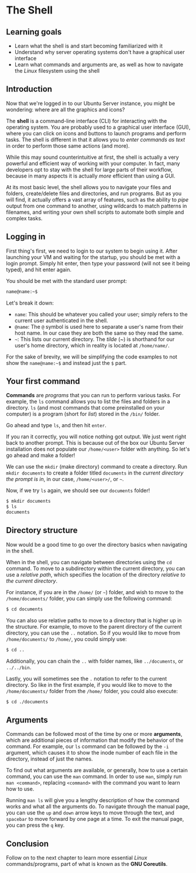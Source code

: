# The Shell

## Learning goals

- Learn what the shell is and start becoming familiarized with it
- Understand why server operating systems don't have a graphical user interface
- Learn what commands and arguments are, as well as how to navigate the *Linux* filesystem using the shell

## Introduction

Now that we're logged in to our Ubuntu Server instance, you might be wondering: where are all the graphics and icons?

The **shell** is a command-line interface (CLI) for interacting with the operating system. You are probably used to a graphical user interface (GUI), where you can click on icons and buttons to launch programs and perform tasks. The shell is different in that it allows you to *enter commands as text* in order to perform those same actions (and more).

While this may sound counterintuitive at first, the shell is actually a very powerful and efficient way of working with your computer. In fact, many developers opt to stay with the shell for large parts of their workflow, because in many aspects it is actually *more* efficient than using a GUI.

At its most basic level, the shell allows you to navigate your files and folders, create/delete files and directories, and run programs. But as you will find, it actually offers a vast array of features, such as the ability to *pipe* output from one command to another, using wildcards to match patterns in filenames, and writing your own shell scripts to automate both simple and complex tasks.

## Logging in

First thing's first, we need to login to our system to begin using it. After launching your VM and waiting for the startup, you should be met with a login prompt. Simply hit enter, then type your password (will not see it being typed), and hit enter again.

You should be met with the standard user prompt:

```bash
name@name:~$
```

Let's break it down:

- `name`: This should be whatever you called your user; simply refers to the current user authenticated in the shell.
- `@name`: The `@` symbol is used here to separate a user's name from their host name. In our case they are both the same so they read the same.
- `~`: This lists our current directory. The *tilde* (~) is shorthand for our user's home directory, which in reality is located at `/home/name/`.

For the sake of brevity, we will be simplifying the code examples to not show the `name@name:~$` and instead just the `$` part.

## Your first command

**Commands** are *programs* that you can run to perform various tasks. For example, the `ls` command allows you to list the files and folders in a directory. `ls` (and most commands that come preinstalled on your computer) is a program (short for *list*) stored in the `/bin/` folder.

Go ahead and type `ls`, and then hit `enter`.

If you ran it correctly, you will notice nothing got output. We just went right back to another prompt. This is because out of the box our Ubuntu Server installation does not populate our `/home/<user>` folder with anything. So let's go ahead and make a folder!

We can use the `mkdir` (make directory) command to create a directory. Run `mkdir documents` to create a folder titled `documents` in the *current directory the prompt is in*, in our case, `/home/<user>/`, or `~`. 

Now, if we try `ls` again, we should see our `documents` folder!

```bash
$ mkdir documents
$ ls
documents
```

## Directory structure

Now would be a good time to go over the directory basics when navigating in the shell.

When in the shell, you can navigate between directories using the `cd` command. To move to a subdirectory within the current directory, you can use a *relative path*, which specifies the location of the directory *relative to the current directory*.

For instance, if you are in the `/home/` (or `~`) folder, and wish to move to the `/home/documents/` folder, you can simply use the following command:

```bash
$ cd documents
```

You can also use relative paths to move to a directory that is higher up in the structure. For example, to move to the parent directory of the current directory, you can use the `..` notation. So if you would like to move from `/home/documents/` to `/home/`, you could simply use:

```bash
$ cd ..
```

Additionally, you can chain the `..` with folder names, like `../documents`, or `../../bin`.

Lastly, you will sometimes see the `.` notation to refer to the current directory. So like in the first example, if you would like to move to the `/home/documents/` folder from the `/home/` folder, you could also execute:

```bash
$ cd ./documents
```

## Arguments

Commands can be followed most of the time by one or more **arguments**, which are additional pieces of information that modify the behavior of the command. For example, our `ls` command can be followed by the `-i` argument, which causes it to show the inode number of each file in the directory, instead of just the names. 

To find out what arguments are available, or generally, how to use a certain command, you can use the `man` command.  In order to use `man`, simply run `man <command>`, replacing `<command>` with the command you want to learn how to use. 

Running `man ls` will give you a lengthy description of how the command works and what all the arguments do. To navigate through the manual page, you can use the `up` and `down` arrow keys to move through the text, and `spacebar` to move forward by one page at a time. To exit the manual page, you can press the `q` key.

## Conclusion

Follow on to the next chapter to learn more essential *Linux* commands/programs, part of what is known as the **GNU Coreutils**.